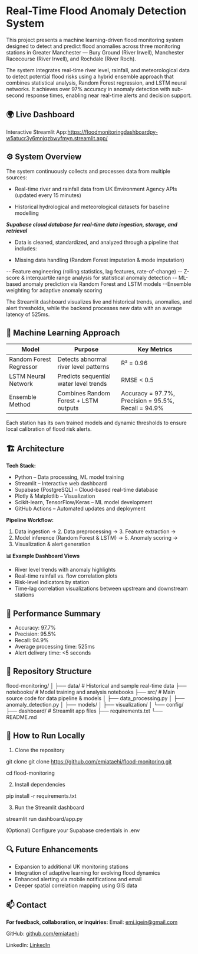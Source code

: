 # Real-Time Flood Anomaly Detection System

This project presents a machine learning-driven flood monitoring system designed to detect and predict flood anomalies across three monitoring stations in Greater Manchester — Bury Ground (River Irwell), Manchester Racecourse (River Irwell), and Rochdale (River Roch).

The system integrates real-time river level, rainfall, and meteorological data to detect potential flood risks using a hybrid ensemble approach that combines statistical analysis, Random Forest regression, and LSTM neural networks. It achieves over 97% accuracy in anomaly detection with sub-second response times, enabling near real-time alerts and decision support.

## 🌍 Live Dashboard

Interactive Streamlit App:https://floodmonitoringdashboardpy-w5atucr3y6mnjqzbwyfmyn.streamlit.app/

## ⚙️ System Overview

The system continuously collects and processes data from multiple sources: 

- Real-time river and rainfall data from UK Environment Agency APIs (updated every 15 minutes)

- Historical hydrological and meteorological datasets for baseline modelling

***Supabase cloud database for real-time data ingestion, storage, and retrieval***

- Data is cleaned, standardized, and analyzed through a pipeline that includes:

- Missing data handling (Random Forest imputation & mode imputation)

-- Feature engineering (rolling statistics, lag features, rate-of-change)
-- Z-score & interquartile range analysis for statistical anomaly detection
-- ML-based anomaly prediction via Random Forest and LSTM models
--Ensemble weighting for adaptive anomaly scoring

The Streamlit dashboard visualizes live and historical trends, anomalies, and alert thresholds, while the backend processes new data with an average latency of 525ms.

## 🧠 Machine Learning Approach

| Model                   | Purpose                                | Key Metrics                                         |
| ----------------------- | -------------------------------------- | --------------------------------------------------- |
| Random Forest Regressor | Detects abnormal river level patterns  | R² = 0.96                                           |
| LSTM Neural Network     | Predicts sequential water level trends | RMSE < 0.5                                          |
| Ensemble Method         | Combines Random Forest + LSTM outputs  | Accuracy = 97.7%, Precision = 95.5%, Recall = 94.9% |


Each station has its own trained models and dynamic thresholds to ensure local calibration of flood risk alerts.

## 🏗️ Architecture

**Tech Stack:**

- Python – Data processing, ML model training
- Streamlit – Interactive web dashboard
- Supabase (PostgreSQL) – Cloud-based real-time database
- Plotly & Matplotlib – Visualization
- Scikit-learn, TensorFlow/Keras – ML model development
- GitHub Actions – Automated updates and deployment

**Pipeline Workflow:**

1. Data ingestion → 2. Data preprocessing → 3. Feature extraction →
2. Model inference (Random Forest & LSTM) → 5. Anomaly scoring →
3. Visualization & alert generation

**📊 Example Dashboard Views**

- River level trends with anomaly highlights
- Real-time rainfall vs. flow correlation plots
- Risk-level indicators by station
- Time-lag correlation visualizations between upstream and downstream stations


## 🚀 Performance Summary

- Accuracy: 97.7%
- Precision: 95.5%
- Recall: 94.9%
- Average processing time: 525ms
- Alert delivery time: <5 seconds

## 📂 Repository Structure

flood-monitoring/
│
├── data/                     # Historical and sample real-time data
├── notebooks/                # Model training and analysis notebooks
├── src/                      # Main source code for data pipeline & models
│   ├── data_processing.py
│   ├── anomaly_detection.py
│   ├── models/
│   ├── visualization/
│   └── config/
├── dashboard/                # Streamlit app files
├── requirements.txt
└── README.md



## 🔧 How to Run Locally

1. Clone the repository

git clone git clone https://github.com/emiataehi/flood-monitoring.git

cd flood-monitoring


2. Install dependencies

pip install -r requirements.txt


3. Run the Streamlit dashboard

streamlit run dashboard/app.py

(Optional) Configure your Supabase credentials in .env

## 🔍 Future Enhancements

- Expansion to additional UK monitoring stations
- Integration of adaptive learning for evolving flood dynamics
- Enhanced alerting via mobile notifications and email
- Deeper spatial correlation mapping using GIS data

## 📫 Contact

**For feedback, collaboration, or inquiries:**
Email: emi.igein@gmail.com

GitHub: [github.com/emiataehi](https://github.com/emiataehi/)

LinkedIn: [LinkedIn](https://www.linkedin.com/in/emi-igein-b024-8147)






